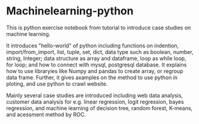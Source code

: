 # Machinelearning-python
This is python exercise notebook from tutorial to introduce case studies on machine learning.

It introduces "hello-world" of python including functions on indention, import/from_import, list, tuple, set, dict, data type such as boolean, number, string, Integer; data structure as array and dataframe, loop as while loop, for loop; and how to connect with mysql, postgresql database.  It explains how to use libraryies like Numpy and pandas to create array, or regroup data frame.  Further, it gives axamples on the method to use python in ploting, and use python to crawl website.

Mainly several case studies are introduced including web data analysis, customer data analysis for e.g. linear regression, logit regression, bayes regression, and machine learning of decision tree, random forest, K-means, and acessment method by ROC. 


